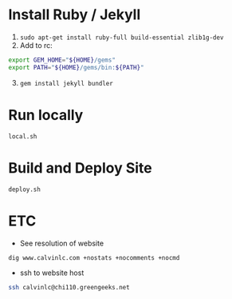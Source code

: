 # Install Ruby / Jekyll
1. `sudo apt-get install ruby-full build-essential zlib1g-dev`
2. Add to rc:
```sh
export GEM_HOME="${HOME}/gems"
export PATH="${HOME}/gems/bin:${PATH}"
```
3. `gem install jekyll bundler`


# Run locally
`local.sh`

# Build and Deploy Site
`deploy.sh`


# ETC
- See resolution of website
```sh
dig www.calvinlc.com +nostats +nocomments +nocmd
```

- ssh to website host
```sh
ssh calvinlc@chi110.greengeeks.net
```
